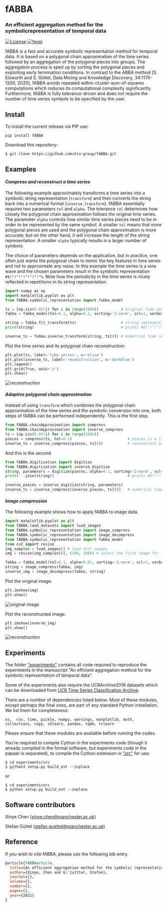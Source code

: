 # fABBA

### An efficient aggregation method for the symbolicrepresentation of temporal data

[![License](https://img.shields.io/badge/License-BSD%203--Clause-blue.svg)](https://opensource.org/licenses/BSD-3-Clause)
[![!pypi](https://img.shields.io/pypi/v/fABBA?color=orange)](https://pypi.org/project/fABBA/)

fABBA is a fast and accurate symbolic representation method for temporal data. 
It is based on a polygonal chain approximation of the time series followed by an aggregation of the polygonal pieces into groups. 
The aggregation process is sped up by sorting the polygonal pieces and exploiting early termination conditions. 
In contrast to the ABBA method [S. Elsworth and S. Güttel, Data Mining and Knowledge Discovery, 34:1175-1200, 2020], fABBA avoids repeated within-cluster-sum-of-squares computations which reduces its computational complexity significantly.
Furthermore, fABBA is fully tolerance-driven and does not require the number of time series symbols to be specified by the user. 

## Install
To install the current release via PIP use:
```
pip install fABBA
```

Download this repository:
```
$ git clone https://github.com/nla-group/fABBA.git
```



## Examples 

#### *Compress and reconstruct a time series*

The following example approximately transforms a time series into a symbolic string representation (`transform`) and then converts the string back into a numerical format (`inverse_transform`). fABBA essentially requires two parameters `tol` and `alpha`. The tolerance `tol` determines how closely the polygonal chain approximation follows the original time series. The parameter `alpha` controls how similar time series pieces need to be in order to be represented by the same symbol. A smaller `tol` means that more polygonal pieces are used and the polygonal chain approximation is more accurate; but on the other hand, it will increase the length of the string representation. A smaller `alpha` typically results in a larger number of symbols. 

The choice of parameters depends on the application, but in practice, one often just wants the polygonal chain to mimic the key features in time series and not to approximate any noise. In this example the time series is a sine wave and the chosen parameters result in the symbolic representation `#$!"!"!"!"!"!"!"%`. Note how the periodicity in the time series is nicely reflected in repetitions in its string representation.

```python
import numpy as np
import matplotlib.pyplot as plt
from fABBA.symbolic_representation import fabba_model

ts = [np.sin(0.05*i) for i in range(1000)]          # original time series
fabba = fabba_model(tol=0.1, alpha=0.1, sorting='2-norm', scl=1, verbose=0)

string = fabba.fit_transform(ts)                    # string representation of the time series
print(string)                                       # prints #$!"!"!"!"!"!"!"%

inverse_ts = fabba.inverse_transform(string, ts[0]) # numerical time series reconstruction
```

Plot the time series and its polygonal chain reconstruction:
```python
plt.plot(ts, label='time series', c='olive')
plt.plot(inverse_ts, label='reconstruction', c='darkblue')
plt.legend()
plt.grid(True, axis='y')
plt.show()
```

![reconstruction](https://raw.githubusercontent.com/umtsd/C_temp_img/main/fABBAdemo/demo.png)


#### *Adaptive polygonal chain approximation*

Instead of using `transform` which combines the polygonal chain approximation of the time series and the symbolic conversion into one, both steps of fABBA can be performed independently. This is the first step.

```python
from fABBA.chainApproximation import compress
from fABBA.chainApproximation import inverse_compress
ts = [np.sin(0.05*i) for i in range(1000)]
pieces = compress(ts, tol=0.1)                         # pieces is a list of the polygonal chain pieces
inverse_ts = inverse_compress(pieces, ts[0])           # reconstruct polygonal chain from pieces
```

And this is the second.

```python
from fABBA.digitization import digitize
from fABBA.digitization import inverse_digitize
string, parameters = digitize(pieces, alpha=0.1, sorting='2-norm', scl=1) # compression of the polygon
print(''.join(string))                                 # prints #$!"!"!"!"!"!"!"%

inverse_pieces = inverse_digitize(string, parameters)
inverse_ts = inverse_compress(inverse_pieces, ts[0])   # numerical time series reconstruction
```


#### *Image compression*

The following example shows how to apply fABBA to image data.

```python
import matplotlib.pyplot as plt
from fABBA.load_datasets import load_images
from fABBA.symbolic_representation import image_compress
from fABBA.symbolic_representation import image_decompress
from fABBA.symbolic_representation import fabba_model
from cv2 import resize
img_samples = load_images() # load test images
img = resize(img_samples[0], (100, 100)) # select the first image for test

fabba = fabba_model(tol=0.1, alpha=0.01, sorting='2-norm', scl=1, verbose=1)
string = image_compress(fabba, img)
inverse_img = image_decompress(fabba, string)
```

Plot the original image:
```python
plt.imshow(img)
plt.show()
```

![original image](https://github.com/umtsd/C_temp_img/raw/main/fABBAdemo/img.png)

Plot the reconstructed image:
```python
plt.imshow(inverse_img)
plt.show()
```

![reconstruction](https://github.com/umtsd/C_temp_img/raw/main/fABBAdemo/inverse_img.png)

## Experiments

The folder ["experiments"](https://github.com/nla-group/fABBA/tree/master/experiments) contains all code required to reproduce the experiments in the manuscript "An efficient aggregation method for the symbolic representation of temporal data".

Some of the experiments also require the UCRArchive2018 datasets which can be downloaded from [UCR Time Series Classification Archive](https://www.cs.ucr.edu/~eamonn/time_series_data_2018/).

There are a number of dependencies listed below. Most of these modules, except perhaps the final ones, are part of any standard Python installation. We list them for completeness:

`os,  csv, time, pickle, numpy, warnings, matplotlib, math, collections, copy, sklearn, pandas, tqdm, tslearn`

Please ensure that these modules are available before running the codes.


You're required to compile Cython in the experiments code (though it already compiled in the formal software, but experiments code in the papaer is separated), to compile the Cython extension in ["src"](https://github.com/nla-group/fABBA/tree/master/experiments/src) for use:
```
$ cd experiments/src
$ python3 setup.py build_ext --inplace
```
or 
```
$ cd experiments/src
$ python setup.py build_ext --inplace
```


## Software contributors

Xinye Chen (<xinye.chen@manchester.ac.uk>)

Stefan Güttel (<stefan.guettel@manchester.ac.uk>)


## Reference

If you wish to cite fABBA, please use the following bib entry.

```bibtex
@article{fABBAarticle,
  title={An efficient aggregation method for the symbolic representation of temporal data},
  author={Xinye, Chen and G\"{u}ttel, Stefan},
  journal={},
  volume={},
  number={},
  pages={},
  year={2021}
}
```

